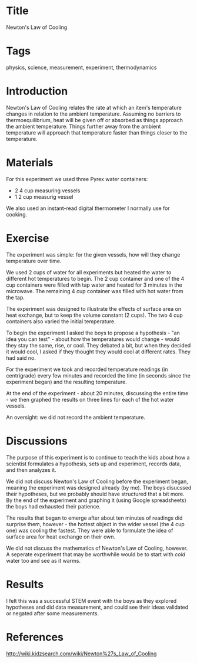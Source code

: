 # Title

Newton's Law of Cooling

# Tags

physics, science, measurement, experiment, thermodynamics

# Introduction

Newton's Law of Cooling relates the rate at which an item's temperature changes in relation to the ambient temperature. Assuming no barriers to thermoequilibrium, heat will be given off or absorbed as things approach the ambient temperature. Things further away from the ambient temperature will approach that temperature faster than things closer to the temperature. 

# Materials

For this experiment we used three Pyrex water containers:

- 2 4 cup measuring vessels
- 1 2 cup measurig vessel

We also used an instant-read digital thermometer I normally use for cooking. 

# Exercise

The experiment was simple: for the given vessels, how will they change temperature over time. 

We used 2 cups of water for all experiments but heated the water to different hot temperatures to begin. The 2 cup container and one of the 4 cup containers were filled with tap water and heated for 3 minutes in the microwave. The remaining 4 cup container was filled with hot water from the tap. 

The experiment was designed to illustrate the effects of surface area on heat exchange, but to keep the volume constant (2 cups). The two 4 cup containers also varied the initial temperature.

To begin the experiment I asked the boys to propose a hypothesis - "an idea you can test" - about how the temperatures would change - would they stay the same, rise, or cool. They debated a bit, but when they decided it would cool, I asked if they thought they would cool at different rates. They had said no.

For the experiment we took and recorded temperature readings (in centrigrade) every few minutes and recorded the time (in seconds since the experiment began) and the resulting temperature.

At the end of the experiment - about 20 minutes, discussing the entire time - we then graphed the results on three lines for each of the hot water vessels.

An oversight: we did not record the ambient temperature.

# Discussions

The purpose of this experiment is to continue to teach the kids about how a scientist formulates a hypothesis, sets up and experiment, records data, and then analyzes it. 

We did not discuss Newton's Law of Cooling before the experiment began, meaning the experiment was designed already (by me). The boys disucssed their hypotheses, but we probably should have structured that a bit more. By the end of the experiment and graphing it (using Google spreadsheets) the boys had exhausted their patience. 

The results that began to emerge after about ten minutes of readings did surprise them, however - the hottest object in the wider vessel (the 4 cup one) was cooling the fastest. They were able to formulate the idea of surface area for heat exchange on their own. 

We did not discuss the mathematics of Newton's Law of Cooling, however. A seperate experiment that may be worthwhile would be to start with *cold* water too and see as it warms.

# Results

I felt this was a successful STEM event with the boys as they explored hypotheses and did data measurement, and could see their ideas validated or negated after some measurements.

# References

http://wiki.kidzsearch.com/wiki/Newton%27s_Law_of_Cooling
